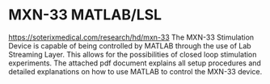 # MXN-33 MATLAB/LSL
https://soterixmedical.com/research/hd/mxn-33
The MXN-33 Stimulation Device is capable of being controlled by MATLAB through the use of Lab Streaming Layer.
This allows for the possibilities of closed loop stimulation experiments. The attached pdf document explains all setup
procedures and detailed explanations on how to use MATLAB to control the MXN-33 device.
